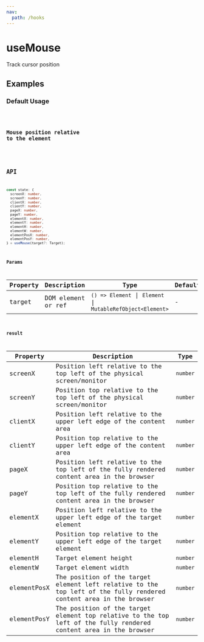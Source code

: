 ```yaml
---
nav:
  path: /hooks
---
```


# useMouse

Track cursor position

## Examples

### Default Usage

<code src="./demo/demo1.tsx" />

### Mouse position relative to the element

<code src="./demo/demo2.tsx" />

## API

```typescript
const state: {
  screenX: number, 
  screenY: number, 
  clientX: number, 
  clientY: number,
  pageX: number,
  pageY: number,
  elementX: number,
  elementY: number,
  elementH: number,
  elementW: number,
  elementPosX: number,
  elementPosY: number,
} = useMouse(target?: Target);
```

### Params

| Property | Description        | Type                                                        | Default |
|----------|--------------------|-------------------------------------------------------------|---------|
| target   | DOM element or ref | `() => Element` \| `Element` \| `MutableRefObject<Element>` | -       |

### result

| Property    | Description                                                                                                        | Type     |
|-------------|--------------------------------------------------------------------------------------------------------------------|----------|
| screenX     | Position left relative to the top left of the physical screen/monitor                                              | `number` |
| screenY     | Position top relative to the top left of the physical screen/monitor                                               | `number` |
| clientX     | Position left relative to the upper left edge of the content area                                                  | `number` |
| clientY     | Position top relative to the upper left edge of the content area                                                   | `number` |
| pageX       | Position left relative to the top left of the fully rendered content area in the browser                           | `number` |
| pageY       | Position top relative to the top left of the fully rendered content area in the browser                            | `number` |
| elementX    | Position left relative to the upper left edge of the target element                                                | `number` |
| elementY    | Position top relative to the upper left edge of the target element                                                 | `number` |
| elementH    | Target element height                                                                                              | `number` |
| elementW    | Target element width                                                                                               | `number` |
| elementPosX | The position of the target element left relative to the top left of the fully rendered content area in the browser | `number` |
| elementPosY | The position of the target element top relative to the top left of the fully rendered content area in the browser  | `number` |
